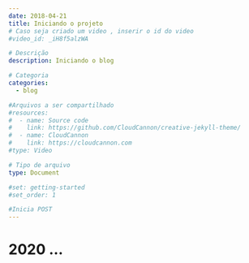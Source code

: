 ```yaml
---
date: 2018-04-21
title: Iniciando o projeto
# Caso seja criado um video , inserir o id do video
#video_id: _iH8f5alzWA

# Descrição
description: Iniciando o blog

# Categoria
categories:
  - blog

#Arquivos a ser compartilhado
#resources:
#  - name: Source code
#    link: https://github.com/CloudCannon/creative-jekyll-theme/
#  - name: CloudCannon
#    link: https://cloudcannon.com
#type: Video

# Tipo de arquivo
type: Document

#set: getting-started
#set_order: 1

#Inicia POST
---
```


# 2020 ...
